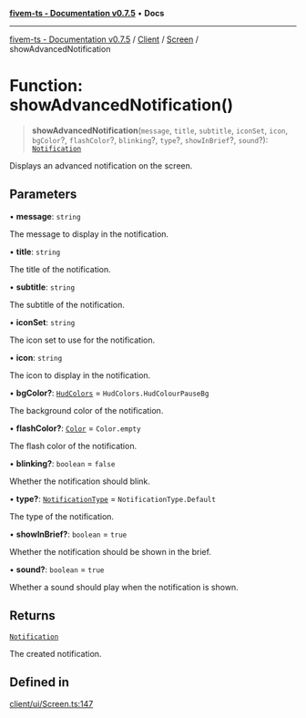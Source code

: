 [**fivem-ts - Documentation v0.7.5**](../../../../../README.md) • **Docs**

***

[fivem-ts - Documentation v0.7.5](../../../../../README.md) / [Client](../../../README.md) / [Screen](../README.md) / showAdvancedNotification

# Function: showAdvancedNotification()

> **showAdvancedNotification**(`message`, `title`, `subtitle`, `iconSet`, `icon`, `bgColor`?, `flashColor`?, `blinking`?, `type`?, `showInBrief`?, `sound`?): [`Notification`](../../../classes/Notification.md)

Displays an advanced notification on the screen.

## Parameters

• **message**: `string`

The message to display in the notification.

• **title**: `string`

The title of the notification.

• **subtitle**: `string`

The subtitle of the notification.

• **iconSet**: `string`

The icon set to use for the notification.

• **icon**: `string`

The icon to display in the notification.

• **bgColor?**: [`HudColors`](../../../enumerations/HudColors.md) = `HudColors.HudColourPauseBg`

The background color of the notification.

• **flashColor?**: [`Color`](../../../classes/Color.md) = `Color.empty`

The flash color of the notification.

• **blinking?**: `boolean` = `false`

Whether the notification should blink.

• **type?**: [`NotificationType`](../../../enumerations/NotificationType.md) = `NotificationType.Default`

The type of the notification.

• **showInBrief?**: `boolean` = `true`

Whether the notification should be shown in the brief.

• **sound?**: `boolean` = `true`

Whether a sound should play when the notification is shown.

## Returns

[`Notification`](../../../classes/Notification.md)

The created notification.

## Defined in

[client/ui/Screen.ts:147](https://github.com/Purpose-Dev/fivem-ts/blob/main/src/client/ui/Screen.ts#L147)
